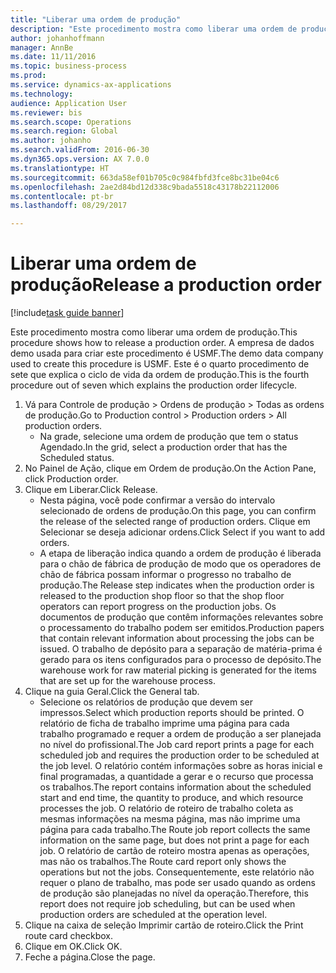 ```yaml
--- 
title: "Liberar uma ordem de produção"
description: "Este procedimento mostra como liberar uma ordem de produção."
author: johanhoffmann
manager: AnnBe
ms.date: 11/11/2016
ms.topic: business-process
ms.prod: 
ms.service: dynamics-ax-applications
ms.technology: 
audience: Application User
ms.reviewer: bis
ms.search.scope: Operations
ms.search.region: Global
ms.author: johanho
ms.search.validFrom: 2016-06-30
ms.dyn365.ops.version: AX 7.0.0
ms.translationtype: HT
ms.sourcegitcommit: 663da58ef01b705c0c984fbfd3fce8bc31be04c6
ms.openlocfilehash: 2ae2d84bd12d338c9bada5518c43178b22112006
ms.contentlocale: pt-br
ms.lasthandoff: 08/29/2017

---
```

# <a name="release-a-production-order"></a><span data-ttu-id="6de76-103">Liberar uma ordem de produção</span><span class="sxs-lookup"><span data-stu-id="6de76-103">Release a production order</span></span>

[!include[task guide banner](../../includes/task-guide-banner.md)]

<span data-ttu-id="6de76-104">Este procedimento mostra como liberar uma ordem de produção.</span><span class="sxs-lookup"><span data-stu-id="6de76-104">This procedure shows how to release a production order.</span></span> <span data-ttu-id="6de76-105">A empresa de dados demo usada para criar este procedimento é USMF.</span><span class="sxs-lookup"><span data-stu-id="6de76-105">The demo data company used to create this procedure is USMF.</span></span> <span data-ttu-id="6de76-106">Este é o quarto procedimento de sete que explica o ciclo de vida da ordem de produção.</span><span class="sxs-lookup"><span data-stu-id="6de76-106">This is the fourth procedure out of seven which explains the production order lifecycle.</span></span>

1. <span data-ttu-id="6de76-107">Vá para Controle de produção > Ordens de produção > Todas as ordens de produção.</span><span class="sxs-lookup"><span data-stu-id="6de76-107">Go to Production control > Production orders > All production orders.</span></span>
    * <span data-ttu-id="6de76-108">Na grade, selecione uma ordem de produção que tem o status Agendado.</span><span class="sxs-lookup"><span data-stu-id="6de76-108">In the grid, select a production order that has the Scheduled status.</span></span>  
2. <span data-ttu-id="6de76-109">No Painel de Ação, clique em Ordem de produção.</span><span class="sxs-lookup"><span data-stu-id="6de76-109">On the Action Pane, click Production order.</span></span>
3. <span data-ttu-id="6de76-110">Clique em Liberar.</span><span class="sxs-lookup"><span data-stu-id="6de76-110">Click Release.</span></span>
    * <span data-ttu-id="6de76-111">Nesta página, você pode confirmar a versão do intervalo selecionado de ordens de produção.</span><span class="sxs-lookup"><span data-stu-id="6de76-111">On this page, you can confirm the release of the selected range of production orders.</span></span> <span data-ttu-id="6de76-112">Clique em Selecionar se deseja adicionar ordens.</span><span class="sxs-lookup"><span data-stu-id="6de76-112">Click Select if you want to add orders.</span></span>  
    * <span data-ttu-id="6de76-113">A etapa de liberação indica quando a ordem de produção é liberada para o chão de fábrica de produção de modo que os operadores de chão de fábrica possam informar o progresso no trabalho de produção.</span><span class="sxs-lookup"><span data-stu-id="6de76-113">The Release step indicates when the production order is released to the production shop floor so that the shop floor operators can report progress on the production jobs.</span></span> <span data-ttu-id="6de76-114">Os documentos de produção que contêm informações relevantes sobre o processamento do trabalho podem ser emitidos.</span><span class="sxs-lookup"><span data-stu-id="6de76-114">Production papers that contain relevant information about processing the jobs can be issued.</span></span> <span data-ttu-id="6de76-115">O trabalho de depósito para a separação de matéria-prima é gerado para os itens configurados para o processo de depósito.</span><span class="sxs-lookup"><span data-stu-id="6de76-115">The warehouse work for raw material picking is generated for the items that are set up for the warehouse process.</span></span>  
4. <span data-ttu-id="6de76-116">Clique na guia Geral.</span><span class="sxs-lookup"><span data-stu-id="6de76-116">Click the General tab.</span></span>
    * <span data-ttu-id="6de76-117">Selecione os relatórios de produção que devem ser impressos.</span><span class="sxs-lookup"><span data-stu-id="6de76-117">Select which production reports should be printed.</span></span> <span data-ttu-id="6de76-118">O relatório de ficha de trabalho imprime uma página para cada trabalho programado e requer a ordem de produção a ser planejada no nível do profissional.</span><span class="sxs-lookup"><span data-stu-id="6de76-118">The Job card report prints a page for each scheduled job and requires the production order to be scheduled at the job level.</span></span> <span data-ttu-id="6de76-119">O relatório contém informações sobre as horas inicial e final programadas, a quantidade a gerar e o recurso que processa os trabalhos.</span><span class="sxs-lookup"><span data-stu-id="6de76-119">The report contains information about the scheduled start and end time, the quantity to produce, and which resource processes the job.</span></span> <span data-ttu-id="6de76-120">O relatório de roteiro de trabalho coleta as mesmas informações na mesma página, mas não imprime uma página para cada trabalho.</span><span class="sxs-lookup"><span data-stu-id="6de76-120">The Route job report collects the same information on the same page, but does not print a page for each job.</span></span> <span data-ttu-id="6de76-121">O relatório de cartão de roteiro mostra apenas as operações, mas não os trabalhos.</span><span class="sxs-lookup"><span data-stu-id="6de76-121">The Route card report only shows the operations but not the jobs.</span></span> <span data-ttu-id="6de76-122">Consequentemente, este relatório não requer o plano de trabalho, mas pode ser usado quando as ordens de produção são planejadas no nível da operação.</span><span class="sxs-lookup"><span data-stu-id="6de76-122">Therefore, this report does not require job scheduling, but can be used when production orders are scheduled at the operation level.</span></span>  
5. <span data-ttu-id="6de76-123">Clique na caixa de seleção Imprimir cartão de roteiro.</span><span class="sxs-lookup"><span data-stu-id="6de76-123">Click the Print route card checkbox.</span></span>
6. <span data-ttu-id="6de76-124">Clique em OK.</span><span class="sxs-lookup"><span data-stu-id="6de76-124">Click OK.</span></span>
7. <span data-ttu-id="6de76-125">Feche a página.</span><span class="sxs-lookup"><span data-stu-id="6de76-125">Close the page.</span></span>


